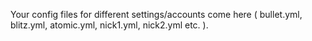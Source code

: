Your config files for different settings/accounts come here ( bullet.yml, blitz.yml, atomic.yml, nick1.yml, nick2.yml etc. ).